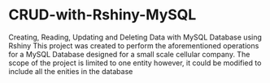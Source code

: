 # CRUD-with-Rshiny-MySQL
Creating, Reading, Updating and Deleting Data with MySQL Database using Rshiny 
This project was created to perform the aforementioned operations for a MySQL Database designed for a small scale cellular company. The scope of the project is limited to one entity however, it  could be modified to include all the enities in the database
